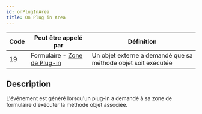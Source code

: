 ```yaml
---
id: onPlugInArea
title: On Plug in Area
---
```


| Code | Peut être appelé par                                                        | Définition                                                    |
| ---- | --------------------------------------------------------------------------- | ------------------------------------------------------------- |
| 19   | Formulaire - [Zone de Plug-in](FormObjects/pluginArea_overview.md#overview) | Un objet externe a demandé que sa méthode objet soit exécutée |

## Description

L'événement est généré lorsqu'un plug-in a demandé à sa zone de formulaire d'exécuter la méthode objet associée.
